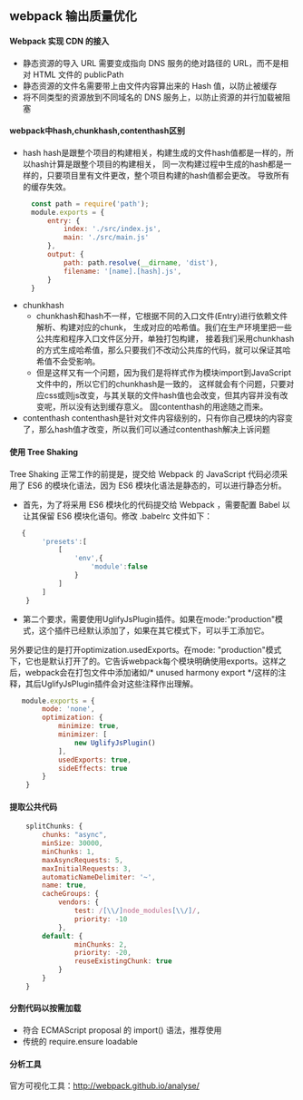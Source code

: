 ## webpack 输出质量优化

#### Webpack 实现 CDN 的接入
- 静态资源的导入  URL 需要变成指向 DNS 服务的绝对路径的 URL，而不是相对 HTML 文件的
  publicPath 
- 静态资源的文件名需要带上由文件内容算出来的 Hash 值，以防止被缓存
- 将不同类型的资源放到不同域名的 DNS 服务上，以防止资源的并行加载被阻塞

#### webpack中hash,chunkhash,contenthash区别
- hash
  hash是跟整个项目的构建相关，构建生成的文件hash值都是一样的，所以hash计算是跟整个项目的构建相关，
  同一次构建过程中生成的hash都是一样的，只要项目里有文件更改，整个项目构建的hash值都会更改。
  导致所有的缓存失效。
  ```js
    const path = require('path');
    module.exports = {
        entry: {
            index: './src/index.js',
            main: './src/main.js'
        },
        output: {
            path: path.resolve(__dirname, 'dist'),
            filename: '[name].[hash].js',
        }
    }
  ```
- chunkhash
  - chunkhash和hash不一样，它根据不同的入口文件(Entry)进行依赖文件解析、构建对应的chunk，
    生成对应的哈希值。我们在生产环境里把一些公共库和程序入口文件区分开，单独打包构建，
    接着我们采用chunkhash的方式生成哈希值，那么只要我们不改动公共库的代码，就可以保证其哈希值不会受影响。
  - 但是这样又有一个问题，因为我们是将样式作为模块import到JavaScript文件中的，所以它们的chunkhash是一致的，
    这样就会有个问题，只要对应css或则js改变，与其关联的文件hash值也会改变，但其内容并没有改变呢，所以没有达到缓存意义。
    固contenthash的用途随之而来。
- contenthash
  contenthash是针对文件内容级别的，只有你自己模块的内容变了，那么hash值才改变，所以我们可以通过contenthash解决上诉问题    
  
 
#### 使用 Tree Shaking
Tree Shaking 正常工作的前提是，提交给 Webpack 的 JavaScript 代码必须采用了 ES6 的模块化语法，因为 ES6 模块化语法是静态的，可以进行静态分析。
- 首先，为了将采用 ES6 模块化的代码提交给 Webpack ，需要配置 Babel 以让其保留 ES6 模块化语句。修改 .babelrc 文件如下：
```js
   {
        'presets':[
            [
                'env',{
                    'module':false
                }
            ]
        ]
    }
```
- 第二个要求，需要使用UglifyJsPlugin插件。如果在mode:"production"模式，这个插件已经默认添加了，如果在其它模式下，可以手工添加它。

另外要记住的是打开optimization.usedExports。在mode: "production"模式下，它也是默认打开了的。它告诉webpack每个模块明确使用exports。这样之后，webpack会在打包文件中添加诸如/* unused harmony export */这样的注释，其后UglifyJsPlugin插件会对这些注释作出理解。
```js
   module.exports = {
        mode: 'none',
        optimization: {
            minimize: true,
            minimizer: [
                new UglifyJsPlugin()
            ],
            usedExports: true,
            sideEffects: true
        }
    }
```
#### 提取公共代码
```js
    splitChunks: {
        chunks: "async",
        minSize: 30000,
        minChunks: 1,
        maxAsyncRequests: 5,
        maxInitialRequests: 3,
        automaticNameDelimiter: '~',
        name: true,
        cacheGroups: {
            vendors: {
                test: /[\\/]node_modules[\\/]/,
                priority: -10
            },
        default: {
                minChunks: 2,
                priority: -20,
                reuseExistingChunk: true
            }
        }
    }
```

#### 分割代码以按需加载
- 符合 ECMAScript proposal 的 import() 语法，推荐使用
- 传统的 require.ensure
loadable

#### 分析工具
官方可视化工具：http://webpack.github.io/analyse/
